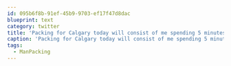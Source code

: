 ```yaml
---
id: 095b6f8b-91ef-45b9-9703-ef17f47d8dac
blueprint: text
category: twitter
title: 'Packing for Calgary today will consist of me spending 5 minutes assembling something I like to call the "clothes-ball" #ManPacking'
caption: 'Packing for Calgary today will consist of me spending 5 minutes assembling something I like to call the "clothes-ball" <span class="hashtag hashtag_local">#<a href="http://tweettemp.darylchymko.ca/?tag=manpacking">ManPacking</a>'
tags:
  - ManPacking
---
```

